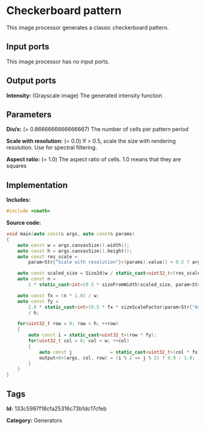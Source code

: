 # Checkerboard pattern

This image processor generates a classic checkerboard pattern.

## Input ports

This image processor has no input ports.

## Output ports

__Intensity:__ (Grayscale image) The generated intensity function

## Parameters

__Div/x:__ (= 0.8666666666666667) The number of cells per pattern period

__Scale with resolution:__ (= 0.0) If > 0.5, scale the size with rendering resolution. Use for spectral filtering.

__Aspect ratio:__ (= 1.0) The aspect ratio of cells. 1.0 means that they are squares

## Implementation

__Includes:__ 

```c++
#include <cmath>
```

__Source code:__ 

```c++
void main(auto const& args, auto const& params)
{
	auto const w = args.canvasSize().width();
	auto const h = args.canvasSize().height();
	auto const res_scale =
	    param<Str{"Scale with resolution"}>(params).value() < 0.5 ? args.resolution() : 1.0;

	auto const scaled_size = Size2d{w / static_cast<uint32_t>(res_scale), 1u};
	auto const n =
	    2 * static_cast<int>(0.5 * sizeFromWidth(scaled_size, param<Str{"Div/x"}>(params)));

	auto const fx = (n * 1.0) / w;
	auto const fy =
	    2.0 * static_cast<int>(0.5 * fx * sizeScaleFactor(param<Str{"Aspect ratio"}>(params)) * h)
	    / h;

	for(uint32_t row = 0; row < h; ++row)
	{
		auto const i = static_cast<uint32_t>(row * fy);
		for(uint32_t col = 0; col < w; ++col)
		{
			auto const j              = static_cast<uint32_t>(col * fx);
			output<0>(args, col, row) = (i % 2 == j % 2) ? 0.0 : 1.0;
		}
	}
}
```

## Tags

__Id:__ 133c5997f18cfa25316c73b1dc17cfeb

__Category:__ Generators